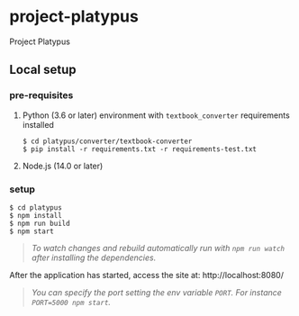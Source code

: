 # project-platypus

Project Platypus

## Local setup

### pre-requisites

1. Python (3.6 or later) environment with `textbook_converter` requirements installed

    ```
    $ cd platypus/converter/textbook-converter
    $ pip install -r requirements.txt -r requirements-test.txt
    ```

1. Node.js (14.0 or later)

### setup

```
$ cd platypus
$ npm install
$ npm run build
$ npm start
```

> _To watch changes and rebuild automatically run with `npm run watch` after installing the dependencies._

After the application has started, access the site at: http://localhost:8080/

> _You can specify the port setting the env variable `PORT`. For instance `PORT=5000 npm start`._